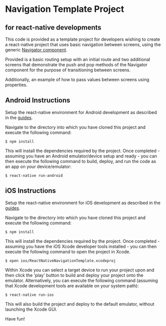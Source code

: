 # Navigation Template Project
## for react-native developments

This code is provided as a template project for developers wishing to create a react-native project that uses basic navigation between screens, using the generic [Navigator component](https://facebook.github.io/react-native/docs/navigator.html).

Provided is a basic routing setup with an initial route and two additional screens that demonstrate the push and pop methods of the Navigator component for the purpose of transitioning between screens.

Additionally, an example of how to pass values between screens using properties.

## Android Instructions

Setup the react-native environment for Android development as described in the [guides](https://facebook.github.io/react-native/docs/android-setup.html).

Navigate to the directory into which you have cloned this project and execute the following command:

```
$ npm install
```

This will install the dependencies required by the project. Once completed - assuming you have an Android emulator/device setup and ready - you can then execute the following command to build, deploy, and run the code as an app on your device/emulator:

```
$ react-native run-android
```

## iOS Instructions

Setup the react-native environment for iOS development as described in the [guides](https://facebook.github.io/react-native/docs/getting-started.html).

Navigate to the directory into which you have cloned this project and execute the following command:

```
$ npm install
```

This will install the dependencies required by the project. Once completed - assuming you have the iOS Xcode developer tools installed - you can then execute the following command to open the project in Xcode.

```
$ open ios/ReactNativeNavigationTemplate.xcodeproj
```

Within Xcode you can select a target device to run your project upon and then click the 'play' button to build and deploy your project onto the emulator. Alternatively, you can execute the following command (assuming that Xcode development tools are available on your system path):

```
$ react-native run-ios
```

This will also build the project and deploy to the default emulator, without launching the Xcode GUI.

Have fun!
